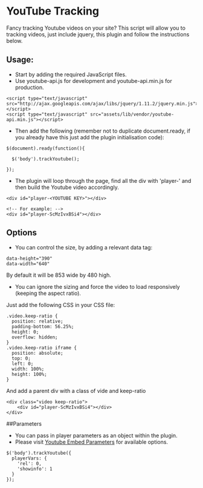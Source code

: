# YouTube Tracking

Fancy tracking Youtube videos on your site? This script will allow you to tracking videos, just include jquery, this plugin and follow the instructions below.

## Usage:
- Start by adding the required JavaScript files.
- Use youtube-api.js for development and youtube-api.min.js for production.

```
<script type="text/javascript" src="http://ajax.googleapis.com/ajax/libs/jquery/1.11.2/jquery.min.js"></script>
<script type="text/javascript" src="assets/lib/vendor/youtube-api.min.js"></script>
```

- Then add the following (remember not to duplicate document.ready, if you already have this just add the plugin initialisation code):

```
$(document).ready(function(){

  $('body').trackYoutube();

});
```

- The plugin will loop through the page, find all the div with 'player-' and then build the Youtube video accordingly.

```
<div id="player-<YOUTUBE KEY>"></div>

<!-- For example: -->
<div id="player-ScMzIvxBSi4"></div>
```

## Options
- You can control the size, by adding a relevant data tag:
```
data-height="390"
data-width="640"
```
By default it will be 853 wide by 480 high.

- You can ignore the sizing and force the video to load responsively (keeping the aspect ratio).

Just add the following CSS in your CSS file:
```
.video.keep-ratio {
  position: relative;
  padding-bottom: 56.25%;
  height: 0;
  overflow: hidden;
}
.video.keep-ratio iframe {     
  position: absolute;
  top: 0;
  left: 0;
  width: 100%;
  height: 100%;
}
```

And add a parent div with a class of vide and keep-ratio
```
<div class="video keep-ratio">
	<div id="player-ScMzIvxBSi4"></div>
</div>
```

##Parameters
- You can pass in player parameters as an object within the plugin.
- Please visit [Youtube Embed Parameters](https://developers.google.com/youtube/player_parameters) for available options.

```
$('body').trackYoutube({
  playerVars: {
    'rel': 0,
    'showinfo': 1
  }
});
```